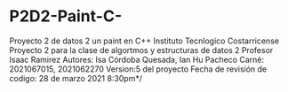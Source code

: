 # P2D2-Paint-C-
Proyecto 2 de datos 2 un paint en C++
Instituto Tecnlogico Costarricense
Proyecto 2 para la clase de algortmos y estructuras de datos 2
Profesor Isaac Ramirez
Autores: Isa Córdoba Quesada, Ian Hu Pacheco
Carné: 2021067015, 2021062270
Version:5 del proyecto
Fecha de revisión de codigo: 28 de marzo 2021 8:30pm*/
